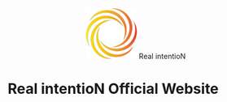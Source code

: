 <div align="center">
    <img src="./public/img/logo.png" alt="属性" title="タイトル" width="100px" height="100px"> Real intentioN
</div>

# **Real intentioN Official Website**
